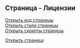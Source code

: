## Страница - Лицензии

[Открыть код страницы](./Licenses.html) <br />
[Открыть стили страницы](./Licenses.css) <br />
[Открыть скрипты страницы](./Licenses.js) <br />

[Открыть страницу](http://127.0.0.1:8000/pages/licenses/Licenses.html)